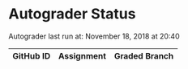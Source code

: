 # Autograder Status
Autograder last run at: November 18, 2018 at 20:40

| GitHub ID | Assignment | Graded Branch |
|-----------|------------|---------------|
